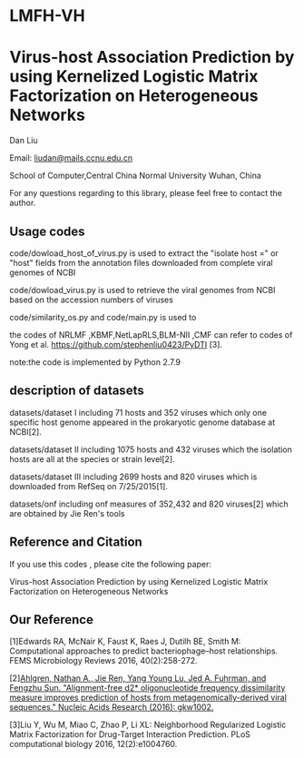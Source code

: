# LMFH-VH

Virus-host Association Prediction by using Kernelized Logistic Matrix Factorization on Heterogeneous Networks
===========
Dan Liu

Email: liudan@mails.ccnu.edu.cn

School of Computer,Central China Normal University Wuhan, China

For any questions regarding to this library, please feel free to contact the author.

Usage codes
---------------

code/dowload_host_of_virus.py  is used to extract the "isolate host =" or "host" fields from the annotation files downloaded from complete viral genomes of  NCBI

code/dowload_virus.py is used to retrieve the viral genomes from NCBI based on the accession numbers of viruses

code/similarity_os.py and code/main.py is used to

the codes of NRLMF ,KBMF,NetLapRLS,BLM-NII ,CMF can refer to codes of Yong et al. https://github.com/stephenliu0423/PyDTI [3].

note:the code is implemented by Python 2.7.9

 description of datasets
---------------
datasets/dataset I including 71 hosts and 352 viruses which only one specific host genome appeared in the prokaryotic genome database at NCBI[2].

datasets/dataset II including 1075 hosts and 432 viruses which the isolation hosts are all at the species or strain level[2].

datasets/dataset III including 2699 hosts and 820 viruses which is downloaded from RefSeq on 7/25/2015[1].

datasets/onf including onf measures of 352,432 and 820 viruses[2] which are obtained by Jie Ren's tools

Reference and Citation
------------
If you use this codes , please cite the following paper:

Virus-host Association Prediction by using Kernelized Logistic Matrix Factorization on Heterogeneous Networks

Our Reference  
------------
[1]Edwards RA, McNair K, Faust K, Raes J, Dutilh BE, Smith M: Computational approaches to predict bacteriophage–host relationships. FEMS Microbiology Reviews 2016, 40(2):258-272.

[2][Ahlgren, Nathan A., Jie Ren, Yang Young Lu, Jed A. Fuhrman, and Fengzhu Sun. "Alignment-free d2* oligonucleotide frequency dissimilarity measure improves prediction of hosts from metagenomically-derived viral sequences." Nucleic Acids Research (2016): gkw1002.](https://academic.oup.com/nar/article/45/1/39/2605663/Alignment-free-d-2-oligonucleotide-frequency)

[3]Liu Y, Wu M, Miao C, Zhao P, Li XL: Neighborhood Regularized Logistic Matrix Factorization for Drug-Target Interaction Prediction. PLoS computational biology 2016, 12(2):e1004760.
